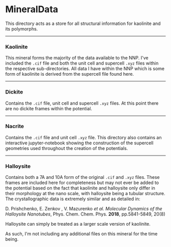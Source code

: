 
# MineralData

This directory acts as a store for all structural information for kaolinite and its polymorphs. 

---

### Kaolinite

This mineral forms the majority of the data available to the NNP. I've included the `.cif` file and both the unit cell and supercell `.xyz` files within the respective sub-directories. All data I have within the NNP which is some form of kaolinite is derived from the supercell file found here. 

---

### Dickite

Contains the `.cif` file, unit cell and supercell `.xyz` files. At this point there are no dickite frames within the potential.

---

### Nacrite

Contains the `.cif` file and unit cell `.xyz` file. This directory also contains an interactive jupyter-notebook showing the construction of the supercell geometries used throughout the creation of the potentials.

---

### Halloysite

Contains both a 7A and 10A form of the original `.cif` and `.xyz` files. These frames are included here for completeness but may not ever be added to the potential based on the fact that kaolinite and halloysite only differ in their morphology at the nano scale, with halloysite being a tubular structure. The crystallographic data is extremely similar and as detailed in: 

D. Prishchenko, E. Zenkov , V. Mazurenko *et al.* *Molecular Dynamics of the Halloysite Nanotubes*, Phys. Chem. Chem. Phys. **2018**, pp.5841-5849, 20(8)

Halloysite can simply be treated as a larger scale version of kaolinite. 

As such, I'm not including any additional files on this mineral for the time being.

